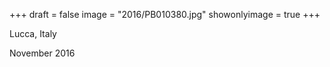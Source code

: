 +++
draft = false
image = "2016/PB010380.jpg"
showonlyimage = true
+++

Lucca, Italy

November 2016
<!--more-->
